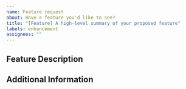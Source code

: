 ```yaml
---
name: Feature request
about: Have a feature you'd like to see?
title: "[Feature] A high-level summary of your proposed feature"
labels: enhancement
assignees: ""
---
```


## Feature Description

<!--- Provide a description of your proposed feature -->
<!--- What is the need that this new proposed feature would fulfill? -->
<!--- Please be specific, avoid overly general statements like `Make the UI better`! -->

## Additional Information

<!--- If you have any additional information (eg mockups) or suggestions please provide them here -->

